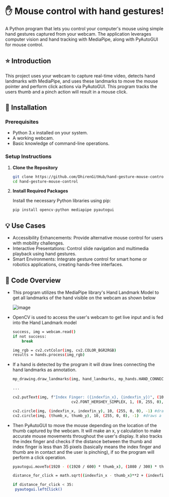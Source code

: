 # ✋ Mouse control with hand gestures!

A Python program that lets you control your computer's mouse using simple hand gestures captured from your webcam. The application leverages computer vision and hand tracking with MediaPipe, along with PyAutoGUI for mouse control.

## ⭐ Introduction

This project uses your webcam to capture real-time video, detects hand landmarks with MediaPipe, and uses these landmarks to move the mouse pointer and perform click actions via PyAutoGUI. This program tracks the users thumb and a pinch action will result in a mouse click.

## 🔧 Installation

### Prerequisites
- Python 3.x installed on your system.
- A working webcam.
- Basic knowledge of command-line operations.

### Setup Instructions

1. **Clone the Repository**
   ```bash
   git clone https://github.com/DhirenGitHub/hand-gesture-mouse-control.git
   cd hand-gesture-mouse-control
2. **Install Required Packages**

   Install the necessary Python libraries using pip:
   
   ```bash
   pip install opencv-python mediapipe pyautogui

## 💡 Use Cases
- Accessibility Enhancements: Provide alternative mouse control for users with mobility challenges.
- Interactive Presentations: Control slide navigation and multimedia playback using hand gestures.
- Smart Environments: Integrate gesture control for smart home or robotics applications, creating hands-free interfaces.

## 🤔 Code Overview
- This program utilizes the MediaPipe library's Hand Landmark Model to get all landmarks of the hand visible on the webcam as shown below
  
  ![image](https://github.com/user-attachments/assets/b280ca8b-51af-4a28-9ae2-d469b0afc94b)

- OpenCV is used to access the user's webcam to get live input and is fed into the Hand Landmark model

  ```bash
  success, img = webcam.read()
  if not success:
      break

  img_rgb = cv2.cvtColor(img, cv2.COLOR_BGR2RGB)
  results = hands.process(img_rgb)
  
- If a hand is detected by the program it will draw lines connecting the hand landmarks as annotation.

  ```bash
  mp_drawing.draw_landmarks(img, hand_landmarks, mp_hands.HAND_CONNECTIONS)

  ...

  cv2.putText(img, f"Index Finger: ({indexfin_x}, {indexfin_y})", (10, 30),
                            cv2.FONT_HERSHEY_SIMPLEX, 1, (0, 255, 0), 2)

  cv2.circle(img, (indexfin_x, indexfin_y), 10, (255, 0, 0), -1) #draws a circle on index finger
  cv2.circle(img, (thumb_x, thumb_y), 10, (255, 0, 0), -1)  #draws a circle on thumb

- Then PyAutoGUI to move the mouse depending on the location of the thumb captured by the webcam. It will make an x, y calculation to make accurate mouse movements throughout the user's display. It also tracks the index finger and checks if the distance between the thumb and index finger is less than 35 pixels (basically means the index finger and thumb are in contact and the user is pinching), if so the program will perform a click operation.

  ```bash
  pyautogui.moveTo(1920 - ((1920 / 600) * thumb_x), (1080 / 300) * thumb_y)
  
  distance_for_click = math.sqrt((indexfin_x - thumb_x)**2 + (indexfin_y - thumb_y)**2)
  
  if distance_for_click < 35:
   pyautogui.leftClick()
